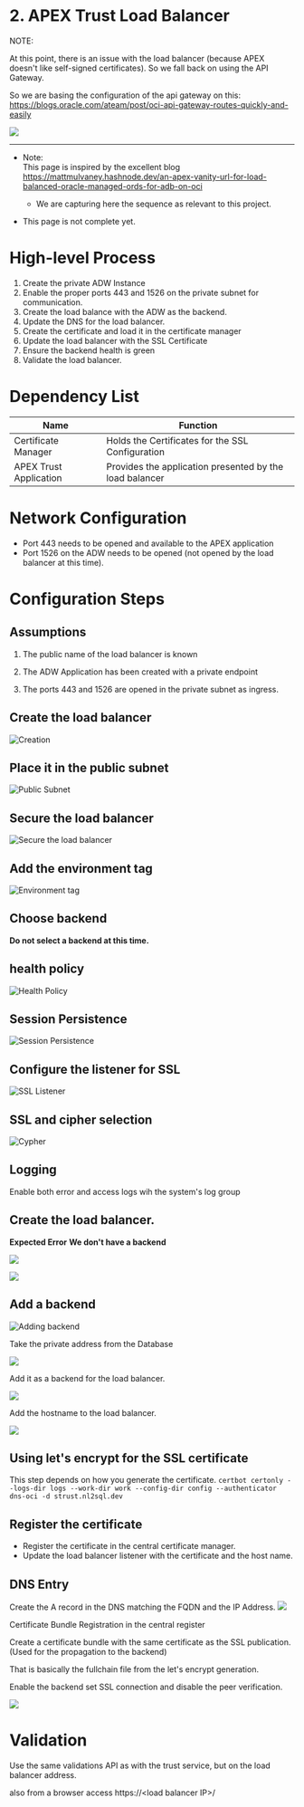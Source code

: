 # 2. APEX Trust Load Balancer

NOTE:

At this point, there is an issue with the load balancer (because APEX
doesn't like self-signed certificates). So we fall back on using the API
Gateway.

So we are basing the configuration of the api gateway on this:
<https://blogs.oracle.com/ateam/post/oci-api-gateway-routes-quickly-and-easily>

![ ](./lb/media/image1.tmp)

------

- Note:  
  This page is inspired by the excellent blog
  <https://mattmulvaney.hashnode.dev/an-apex-vanity-url-for-load-balanced-oracle-managed-ords-for-adb-on-oci>
  - We are capturing here the sequence as relevant to this project.

- This page is not complete yet.

# High-level Process

1.  Create the private ADW Instance
2.  Enable the proper ports 443 and 1526 on the private subnet for communication.
3.  Create the load balance with the ADW as the backend.
4.  Update the DNS for the load balancer.
5.  Create the certificate and load it in the certificate manager
6.  Update the load balancer with the SSL Certificate
7.  Ensure the backend health is green
8.  Validate the load balancer.

# Dependency List

| **Name** | **Function** |
|----|----|
| Certificate Manager | Holds the Certificates for the SSL Configuration |
| APEX Trust Application | Provides the application presented by the load balancer |

# Network Configuration

- Port 443 needs to be opened and available to the APEX application
- Port 1526 on the ADW needs to be opened (not opened by the load balancer at this time).

# Configuration Steps

## Assumptions

<ol type="1">
<li><p>The public name of the load balancer is known</p></li>
<li><p>The ADW Application has been created with a private endpoint</p></li>
<li><p>The ports 443 and 1526 are opened in the private subnet as ingress.</p></li>
</ol>

## Create the load balancer
![Creation](./lb/media/image2.tmp)

## Place it in the public subnet
![Public Subnet ](./lb/media/image3.tmp)

## Secure the load balancer
![Secure the load balancer](./lb/media/image4.tmp)

## Add the environment tag
![Environment tag](./lb/media/image5.tmp)

## Choose backend
**Do not select a backend at this time.**

## health policy
![Health Policy](./lb/media/image6.tmp)

## Session Persistence
![Session Persistence](./lb/media/image7.tmp)

## Configure the listener for SSL
![SSL Listener](./lb/media/image8.tmp)

## SSL and cipher selection
![Cypher](./lb/media/image9.tmp)

## Logging
<p>Enable both error and access logs wih the system's log group</p>


## Create the load balancer.
  **Expected Error**
**We don't have a backend**

![ ](./lb/media/image10.tmp)

![ ](./lb/media/image11.tmp)

## Add a backend

![Adding backend](./lb/media/image12.tmp)

<p>Take the private address from the Database</p>

![ ](./lb/media/image13.tmp)

<p>Add it as a backend for the load balancer.</p>

![ ](./lb/media/image14.tmp)

<p>Add the hostname to the load balancer.</p>

![ ](./lb/media/image15.tmp)

## Using let's encrypt for the SSL certificate

This step depends on how you generate the certificate.
`certbot certonly --logs-dir logs --work-dir work --config-dir config --authenticator dns-oci -d strust.nl2sql.dev`

## Register the certificate

<ul>
<li>Register the certificate in the central certificate manager.</li>
<li>Update the load balancer listener with the certificate and the host name.</li>
</ul>

## DNS Entry
Create the A record in the DNS matching the FQDN and the IP Address.
![ ](./lb/media/image16.tmp)

<p>Certificate Bundle Registration in the central register</p>
<p>Create a certificate bundle with the same certificate as the SSL publication. (Used for the propagation to the backend)</p>
<p>That is basically the fullchain file from the let's encrypt generation.</p>

<p>Enable the backend set SSL connection and disable the peer verification.</p>

![ ](./lb/media/image17.tmp)

# Validation

Use the same validations API as with the trust service, but on the load
balancer address.

also from a browser access https://\<load balancer IP\>/